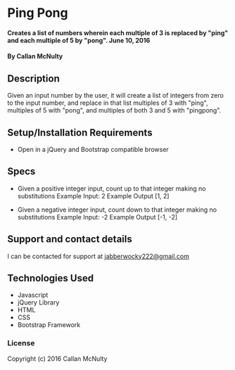 # Ping Pong

#### Creates a list of numbers wherein each multiple of 3 is replaced by "ping" and each multiple of 5 by "pong". June 10, 2016

#### By Callan McNulty

## Description

Given an input number by the user, it will create a list of integers from zero to the input number, and replace in that list multiples of 3 with "ping", multiples of 5 with "pong", and multiples of both 3 and 5 with "pingpong".

## Setup/Installation Requirements

* Open in a jQuery and Bootstrap compatible browser

## Specs

* Given a positive integer input, count up to that integer making no substitutions
  Example Input: 2
  Example Output [1, 2]

* Given a negative integer input, count down to that integer making no substitutions
  Example Input: -2
  Example Output [-1, -2]

## Support and contact details

I can be contacted for support at jabberwocky222@gmail.com

## Technologies Used

* Javascript
* jQuery Library
* HTML
* CSS
* Bootstrap Framework

### License

Copyright (c) 2016 Callan McNulty
